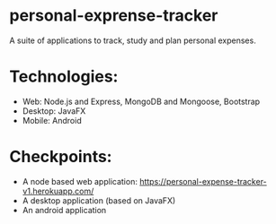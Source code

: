 # personal-exprense-tracker
A suite of applications to track, study and plan personal expenses.

# Technologies:
- Web: Node.js and Express, MongoDB and Mongoose, Bootstrap
- Desktop: JavaFX 
- Mobile: Android

# Checkpoints:
- A node based web application: https://personal-expense-tracker-v1.herokuapp.com/
- A desktop application (based on JavaFX)
- An android application
